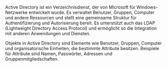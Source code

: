 Active Directory ist ein Verzeichnisdienst, der von Microsoft für Windows-Netzwerke entwickelt wurde. Es verwaltet Benutzer, Gruppen, Computer und andere Ressourcen und stellt eine gemeinsame Struktur für Authentifizierung und Autorisierung bereit. Es unterstützt auch das LDAP (Lightweight Directory Access Protocol) und ermöglicht so die Integration mit anderen Anwendungen und Diensten.

Objekte in Active Directory sind Elemente wie Benutzer, Gruppen, Computer und organisatorische Einheiten, die bestimmte Attribute besitzen. Beispiele für Attribute sind Namen, Passwörter, Adressen und Gruppenmitgliedschaften.